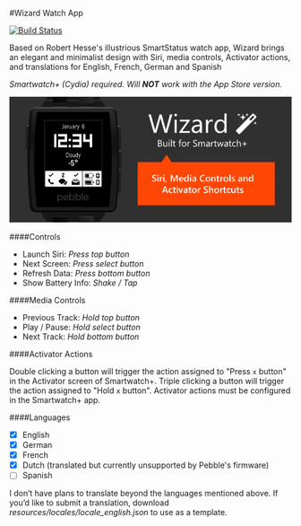 #Wizard Watch App

[![Build Status](https://travis-ci.org/slfrsn/Wizard.png)](https://travis-ci.org/slfrsn/Wizard)

Based on Robert Hesse's illustrious SmartStatus watch app, Wizard brings an elegant and minimalist design with Siri, media controls, Activator actions, and translations for English, French, German and Spanish

_Smartwatch+ (Cydia) required. Will **NOT** work with the App Store version._

![Preview Image](preview.png)

####Controls

* Launch Siri: _Press top button_
* Next Screen: _Press select button_
* Refresh Data: _Press bottom button_
* Show Battery Info: _Shake / Tap_

####Media Controls

* Previous Track: _Hold top button_
* Play / Pause: _Hold select button_
* Next Track: _Hold bottom button_

####Activator Actions

Double clicking a button will trigger the action assigned to "Press `x` button" in the Activator screen of Smartwatch+. Triple clicking a button will trigger the action assigned to "Hold `x` button". Activator actions must be configured in the Smartwatch+ app.

####Languages

- [x] English
- [x] German
- [x] French
- [x] Dutch (translated but currently unsupported by Pebble's firmware)
- [ ] Spanish

I don’t have plans to translate beyond the languages mentioned above. If you’d like to submit a translation, download _resources/locales/locale_english.json_ to use as a template.
